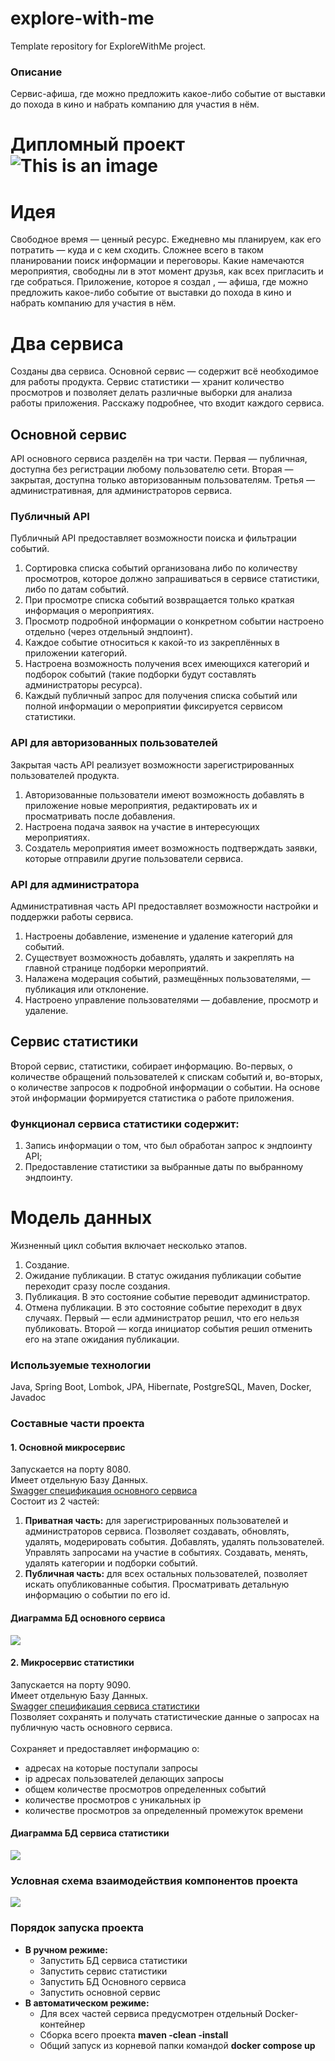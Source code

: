 # explore-with-me
Template repository for ExploreWithMe project.
### Описание
Сервис-афиша, где можно предложить какое-либо событие от выставки до похода в кино и набрать 
компанию для участия в нём.

# Дипломный проект ![This is an image](img.png)
# Идея
Свободное время — ценный ресурс. Ежедневно мы планируем, как его 
потратить — куда и с кем сходить. Сложнее всего в таком 
планировании поиск информации и переговоры. Какие намечаются 
мероприятия, свободны ли в этот момент друзья, как всех 
пригласить и где собраться. Приложение, которое я создал 
, — афиша, где можно предложить какое-либо событие от 
выставки до похода в кино и набрать компанию для участия в нём.
# Два сервиса
Созданы два сервиса.
Основной сервис — содержит всё необходимое для работы продукта.
Сервис статистики — хранит количество просмотров и позволяет делать различные 
выборки для анализа работы приложения.
Расскажу подробнее, что входит каждого сервиса.
## Основной сервис
API основного сервиса разделён на три части. Первая — публичная, доступна без 
регистрации любому пользователю сети. Вторая — закрытая, доступна только 
авторизованным пользователям. Третья — административная, для администраторов 
сервиса.
### Публичный API
Публичный API предоставляет возможности поиска и фильтрации событий.
1. Сортировка списка событий организована либо по количеству 
просмотров, которое должно запрашиваться в сервисе статистики, либо по датам событий.
2. При просмотре списка событий возвращается только краткая информация о мероприятиях.
3. Просмотр подробной информации о конкретном событии настроено отдельно 
(через отдельный эндпоинт).
4. Каждое событие относиться к какой-то из закреплённых в приложении категорий.
5. Настроена возможность получения всех имеющихся категорий и подборок событий 
(такие подборки будут составлять администраторы ресурса).
6. Каждый публичный запрос для получения списка событий или полной информации 
о мероприятии фиксируется сервисом статистики.
### API для авторизованных пользователей
Закрытая часть API реализует возможности зарегистрированных пользователей продукта.
1. Авторизованные пользователи имеют возможность добавлять в приложение новые 
мероприятия, редактировать их и просматривать после добавления.
2. Настроена подача заявок на участие в интересующих мероприятиях.
3. Создатель мероприятия имеет возможность подтверждать заявки, которые отправили 
другие пользователи сервиса.
### API для администратора
Административная часть API предоставляет возможности настройки и поддержки работы сервиса.
1. Настроены добавление, изменение и удаление категорий для событий.
2. Существует возможность добавлять, удалять и закреплять на главной странице подборки мероприятий.
3. Налажена модерация событий, размещённых пользователями, — публикация или отклонение.
4. Настроено управление пользователями — добавление, просмотр и удаление.
## Сервис статистики
Второй сервис, статистики, собирает информацию. Во-первых, о количестве 
обращений пользователей к спискам событий и, во-вторых, о количестве запросов 
к подробной информации о событии. На основе этой информации формируется 
статистика о работе приложения.
### Функционал сервиса статистики содержит:
1. Запись информации о том, что был обработан запрос к эндпоинту API;
2. Предоставление статистики за выбранные даты по выбранному эндпоинту.
# Модель данных
Жизненный цикл события включает несколько этапов.
1. Создание.
2. Ожидание публикации. В статус ожидания публикации событие переходит сразу после создания.
3. Публикация. В это состояние событие переводит администратор.
4. Отмена публикации. В это состояние событие переходит в двух случаях. 
Первый — если администратор решил, что его нельзя публиковать. 
Второй — когда инициатор события решил отменить его на этапе ожидания публикации.

### Используемые технологии
Java, Spring Boot, Lombok, JPA, Hibernate, PostgreSQL, Maven, Docker, Javadoc

### Составные части проекта

#### 1. Основной микросервис
Запускается на порту 8080.</br>
Имеет отдельную Базу Данных.</br>
[Swagger спецификация основного сервиса](ewm-main-service-spec.json)</br>
Состоит из 2 частей:
1. **Приватная часть:** для зарегистрированных пользователей и администраторов сервиса. Позволяет создавать,
   обновлять, удалять, модерировать события. Добавлять, удалять пользователей. Управлять запросами на участие в событиях.
   Создавать, менять, удалять категории и подборки событий.
2. **Публичная часть:** для всех остальных пользователей, позволяет искать опубликованные события. Просматривать детальную
   информацию о событии по его id.

#### Диаграмма БД основного сервиса
![](ewm_server_db.png)

#### 2. Микросервис статистики
Запускается на порту 9090.</br>
Имеет отдельную Базу Данных.</br>
[Swagger спецификация сервиса статистики](ewm-stats-service-spec.json)</br>
Позволяет сохранять и получать статистические данные о запросах на публичную часть основного сервиса.</br></br>
Сохраняет и предоставляет информацию о:
- адресах на которые поступали запросы
- ip адресах пользователей делающих запросы
- общем количестве просмотров определенных событий
- количестве просмотров с уникальных ip
- количестве просмотров за определенный промежуток времени

#### Диаграмма БД сервиса статистики
![](ewm_stats_db.png)

### Условная схема взаимодействия компонентов проекта
![](EWM.jpg)

### Порядок запуска проекта
- **В ручном режиме:**
    - Запустить БД сервиса статистики
    - Запустить сервис статистики
    - Запустить БД Основного сервиса
    - Запустить основной сервис
- **В автоматическом режиме:**
    - Для всех частей сервиса предусмотрен отдельный Docker-контейнер
    - Сборка всего проекта **maven -clean -install**
    - Общий запуск из корневой папки командой **docker compose up**